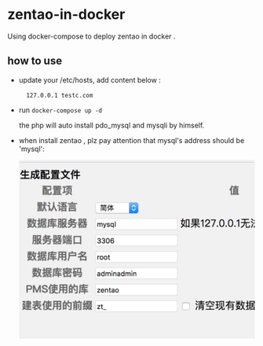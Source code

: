 # zentao-in-docker
Using docker-compose to deploy zentao in docker . 

## how to use

* update your /etc/hosts, add content below :

		127.0.0.1 testc.com

* run ``` docker-compose up -d ```

	the php will auto install pdo_mysql and mysqli by himself. 

* when install zentao , plz pay attention that mysql's address should be 'mysql':

	![1.jpg](https://github.com/liumapp/zentao-in-docker/blob/master/pic/1.jpg)

